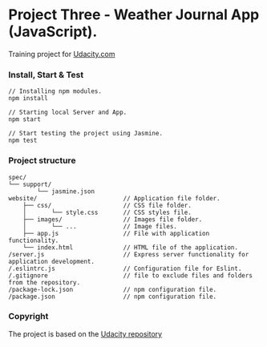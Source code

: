 # Project Three - Weather Journal App (JavaScript).
Training project for [Udacity.com]

### Install, Start & Test
```
// Installing npm modules.
npm install

// Starting local Server and App.
npm start 

// Start testing the project using Jasmine.
npm test
```

### Project structure
```
spec/
└── support/
        └── jasmine.json
website/                        // Application file folder.
    ├── css/                    // CSS file folder.
    │       └── style.css       // CSS styles file.
    ├── images/                 // Images file folder.
    │       └── ...             // Image files.   
    ├── app.js                  // File with application functionality.
    └── index.html              // HTML file of the application.
/server.js                      // Express server functionality for application development.
/.eslintrc.js                   // Сonfiguration file for Eslint.
/.gitignore                     // file to exclude files and folders from the repository.
/package-lock.json              // npm configuration file.
/package.json                   // npm configuration file.
```

### Copyright
The project is based on the [Udacity repository]

[Udacity.com]: https://www.udcity.com/
[Udacity repository]: https://github.com/udacity/fend/tree/refresh-2019/